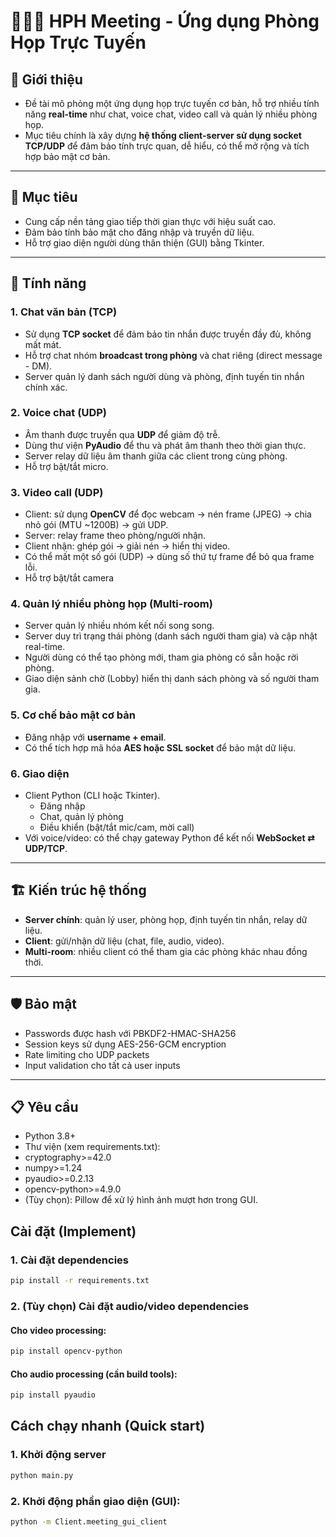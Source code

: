 # 🧑🏻‍💻 HPH Meeting - Ứng dụng Phòng Họp Trực Tuyến

## 📌 Giới thiệu
- Đề tài mô phỏng một ứng dụng họp trực tuyến cơ bản, hỗ trợ nhiều tính năng **real-time** như chat, voice chat, video call và quản lý nhiều phòng họp.  
- Mục tiêu chính là xây dựng **hệ thống client-server sử dụng socket TCP/UDP** để đảm bảo tính trực quan, dễ hiểu, có thể mở rộng và tích hợp bảo mật cơ bản.

---

## 👀 Mục tiêu 
- Cung cấp nền tảng giao tiếp thời gian thực với hiệu suất cao.
- Đảm bảo tính bảo mật cho đăng nhập và truyền dữ liệu.
- Hỗ trợ giao diện người dùng thân thiện (GUI) bằng Tkinter.

---

## 🔎 Tính năng

### 1. Chat văn bản (TCP)
- Sử dụng **TCP socket** để đảm bảo tin nhắn được truyền đầy đủ, không mất mát.
- Hỗ trợ chat nhóm **broadcast trong phòng** và chat riêng (direct message - DM).
- Server quản lý danh sách người dùng và phòng, định tuyến tin nhắn chính xác.

### 2. Voice chat (UDP)
- Âm thanh được truyền qua **UDP** để giảm độ trễ.  
- Dùng thư viện **PyAudio** để thu và phát âm thanh theo thời gian thực.  
- Server relay dữ liệu âm thanh giữa các client trong cùng phòng.
- Hỗ trợ bật/tắt micro.

### 3. Video call (UDP)
- Client: sử dụng **OpenCV** để đọc webcam → nén frame (JPEG) → chia nhỏ gói (MTU ~1200B) → gửi UDP.  
- Server: relay frame theo phòng/người nhận.  
- Client nhận: ghép gói → giải nén → hiển thị video.  
- Có thể mất một số gói (UDP) → dùng số thứ tự frame để bỏ qua frame lỗi.  
- Hỗ trợ bật/tắt camera 

### 4. Quản lý nhiều phòng họp (Multi-room)
- Server quản lý nhiều nhóm kết nối song song.  
- Server duy trì trạng thái phòng (danh sách người tham gia) và cập nhật real-time.
- Người dùng có thể tạo phòng mới, tham gia phòng có sẵn hoặc rời phòng.
- Giao diện sảnh chờ (Lobby) hiển thị danh sách phòng và số người tham gia.

### 5. Cơ chế bảo mật cơ bản
- Đăng nhập với **username + email**.  
- Có thể tích hợp mã hóa **AES hoặc SSL socket** để bảo mật dữ liệu.  

### 6. Giao diện
- Client Python (CLI hoặc Tkinter).  
  - Đăng nhập  
  - Chat, quản lý phòng  
  - Điều khiển (bật/tắt mic/cam, mời call)  
- Với voice/video: có thể chạy gateway Python để kết nối **WebSocket ⇄ UDP/TCP**.  

---

## 🏗️ Kiến trúc hệ thống
- **Server chính**: quản lý user, phòng họp, định tuyến tin nhắn, relay dữ liệu.  
- **Client**: gửi/nhận dữ liệu (chat, file, audio, video).  
- **Multi-room**: nhiều client có thể tham gia các phòng khác nhau đồng thời.  

---

## 🛡️ Bảo mật
- Passwords được hash với PBKDF2-HMAC-SHA256
- Session keys sử dụng AES-256-GCM encryption
- Rate limiting cho UDP packets
- Input validation cho tất cả user inputs

---

## 📋 Yêu cầu
- Python 3.8+
- Thư viện (xem requirements.txt):
-	cryptography>=42.0
-	numpy>=1.24
-	pyaudio>=0.2.13
-	opencv-python>=4.9.0
-	(Tùy chọn): Pillow để xử lý hình ảnh mượt hơn trong GUI.

## Cài đặt (Implement)
### 1. Cài đặt dependencies
```sh
pip install -r requirements.txt
```

### 2. (Tùy chọn) Cài đặt audio/video dependencies
#### Cho video processing:
```sh
pip install opencv-python
```

#### Cho audio processing (cần build tools):
```sh
pip install pyaudio

```

## Cách chạy nhanh (Quick start)
### 1. Khởi động server
```sh
python main.py
```

### 2. Khởi động phần giao diện (GUI):
```sh
python -m Client.meeting_gui_client
```


